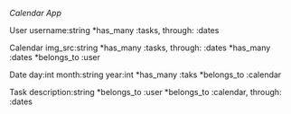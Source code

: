 *Calendar App*

User
    username:string
        *has_many :tasks, through: :dates
    
Calendar
    img_src:string
        *has_many :tasks, through: :dates
        *has_many :dates
        *belongs_to :user

Date
    day:int
    month:string
    year:int
        *has_many :taks
        *belongs_to :calendar

Task
    description:string
        *belongs_to :user
        *belongs_to :calendar, through: :dates